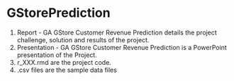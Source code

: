 # GStorePrediction
1. Report - GA GStore Customer Revenue Prediction details the project challenge, solution and results of the project.
2. Presentation - GA GStore Customer Revenue Prediction is a PowerPoint presentation of the Project.
3. r_XXX.rmd are the project code.
4. .csv files are the sample data files
